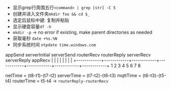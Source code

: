 - 显示grep行周围五行```<command> | grep [str] -C 5```
- 创建并进入文件夹```mkdir foo && cd $_```
- 选定后鼠标中键: 复制并粘贴
- 显示硬盘容量`df -h`
- `mkdir -p` -> no error if existing, make parent directories as needed
- 获取毫秒 `date +%s.%N`
- 同步系统时间 `ntpdate time.windows.com`


appSend   serverInitial   serverSend   routerRecv   routerReply   serverRecv   serverReply   appRecv
   |            |            |            |            |            |            |            |
   +------------+------------+------------+------------+------------+------------+------------+
   1            2            3            4            5            6            7            8
   
netTime = (t8-t1)-(t7-t2)
serverTime = (t7-t2)-(t6-t3)
mqttTime = (t6-t3)-(t5-t4)
routerTime = t5-t4 -> `routerReply-routerRecv`